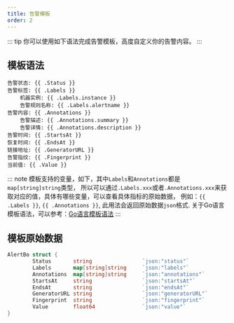 ```yaml
---
title: 告警模板
order: 2
---
```


::: tip
你可以使用如下语法完成告警模板，高度自定义你的告警内容。
:::

## 模板语法

```tpl
告警状态: {{ .Status }}
告警标签: {{ .Labels }}
	机器实例: {{ .Labels.instance }}
	告警规则名称: {{ .Labels.alertname }}
告警内容: {{ .Annotations }}
	告警描述: {{ .Annotations.summary }}
	告警详情: {{ .Annotations.description }}
告警时间: {{ .StartsAt }}
恢复时间: {{ .EndsAt }}
链接地址: {{ .GeneratorURL }}
告警指纹: {{ .Fingerprint }}
当前值: {{ .Value }}
```

::: note
  模板支持的变量，如下，其中`Labels`和`Annotations`都是`map[string]string`类型， 所以可以通过`.Labels.xxx`或者`.Annotations.xxx`来获取对应的值，具体有哪些变量，可以查看具体指标的原始数据， 例如：`{{ .Labels }}`, `{{ .Annotations }}`, 此用法会返回原始数据`json`格式.
  关于Go语言模板语法，可以参考：[Go语言模板语法](https://golang.org/pkg/text/template/)
:::

## 模板原始数据

```go
AlertBo struct {
		Status       string                `json:"status"`
		Labels       map[string]string     `json:"labels"`
		Annotations  map[string]string     `json:"annotations"`
		StartsAt     string                `json:"startsAt"`
		EndsAt       string                `json:"endsAt"`
		GeneratorURL string                `json:"generatorURL"`
		Fingerprint  string                `json:"fingerprint"`
		Value        float64               `json:"value"`
}
```